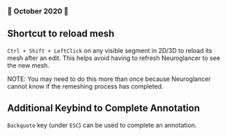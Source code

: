 ### 🎃 October 2020 🍂
## Shortcut to reload mesh
`Ctrl + Shift + LeftClick` on any visible segment in 2D/3D to reload its mesh after an edit.
This helps avoid having to refresh Neuroglancer to see the new mesh.

NOTE: You may need to do this more than once because Neuroglancer cannot know if the remeshing process has completed.
## Additional Keybind to Complete Annotation
`Backquote` key (under `ESC`) can be used to complete an annotation.